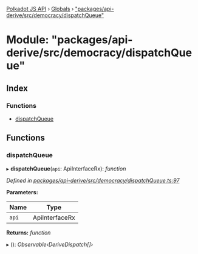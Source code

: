 [Polkadot JS API](../README.md) › [Globals](../globals.md) › ["packages/api-derive/src/democracy/dispatchQueue"](_packages_api_derive_src_democracy_dispatchqueue_.md)

# Module: "packages/api-derive/src/democracy/dispatchQueue"

## Index

### Functions

* [dispatchQueue](_packages_api_derive_src_democracy_dispatchqueue_.md#dispatchqueue)

## Functions

###  dispatchQueue

▸ **dispatchQueue**(`api`: ApiInterfaceRx): *function*

*Defined in [packages/api-derive/src/democracy/dispatchQueue.ts:97](https://github.com/polkadot-js/api/blob/7a1089df79/packages/api-derive/src/democracy/dispatchQueue.ts#L97)*

**Parameters:**

Name | Type |
------ | ------ |
`api` | ApiInterfaceRx |

**Returns:** *function*

▸ (): *Observable‹DeriveDispatch[]›*
